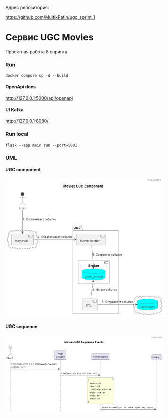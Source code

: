 Адрес репозитория:

https://github.com/MultikPatin/ugc_sprint_1

# Сервис UGC Movies
Проектная работа 8 спринта

### Run
```shell
docker compose up -d --build
```

#### OpenApi docs
http://127.0.0.1:5000/api/openapi

#### UI Kafka
http://127.0.0.1:8080/


### Run local
```shell
flask --app main run --port=5001
```


### UML

#### UGC component
![UGC Components](../docs/ugc/Movies_UGC_Component.png)

#### UGC sequence
![UGC Sequence](../docs/ugc/Movies_UGC_Sequence_Events.png)


